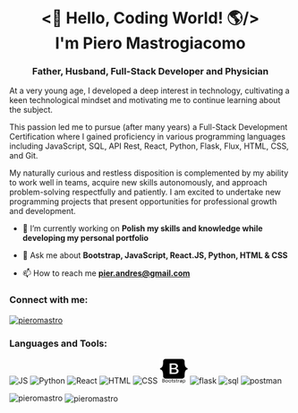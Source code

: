 <!--
Here are some ideas to get you started:

- 👯 I’m looking to collaborate on ...
- 🤔 I’m looking for help with ...
- 😄 Pronouns: ...
- ⚡ Fun fact: ...
-->

<div id="header" align="center">
    <h1 align="center"><👋 Hello, Coding World! 🌎/><br>I'm Piero Mastrogiacomo</h1>
    <h3 align="center">Father, Husband, Full-Stack Developer and Physician</h3>
</div>


<p>At a very young age, I developed a deep interest in technology, cultivating a keen technological mindset and motivating me to continue learning about the subject. 

This passion led me to pursue (after many years) a Full-Stack Development Certification where I gained proficiency in various programming languages including JavaScript, SQL, API Rest, React, Python, Flask, Flux, HTML, CSS, and Git.

My naturally curious and restless disposition is complemented by my ability to work well in teams, acquire new skills autonomously, and approach problem-solving respectfully and patiently. I am excited to undertake new programming projects that present opportunities for professional growth and development.</p>


- 🔭 I’m currently working on **Polish my skills and knowledge while developing my personal portfolio**

- 💬 Ask me about **Bootstrap, JavaScript, React.JS, Python, HTML & CSS**

- 📫 How to reach me **pier.andres@gmail.com**

<h3 align="left">Connect with me:</h3>
<p align="left">
<a href="https://linkedin.com/in/pieromastro" target="blank"><img align="center" src="https://raw.githubusercontent.com/rahuldkjain/github-profile-readme-generator/master/src/images/icons/Social/linked-in-alt.svg" alt="pieromastro" height="40" width="40" /></a>
</p>

<h3 align="left">Languages and Tools:</h3>
<p align="left">
    <img src="https://upload.wikimedia.org/wikipedia/commons/thumb/6/6a/JavaScript-logo.png/600px-JavaScript-logo.png?20120221235433" alt="JS" width="40"/>
    <img src="https://upload.wikimedia.org/wikipedia/commons/thumb/c/c3/Python-logo-notext.svg/1869px-Python-logo-notext.svg.png" alt="Python" width="45"/>
    <img src="https://upload.wikimedia.org/wikipedia/commons/thumb/a/a7/React-icon.svg/2300px-React-icon.svg.png" alt="React" width="50"/>
    <img src="https://cdn.pixabay.com/photo/2017/08/05/11/16/logo-2582748_960_720.png" alt="HTML" width="50"/>
    <img src="https://cdn.pixabay.com/photo/2017/08/05/11/16/logo-2582747_1280.png" alt="CSS" width="50"/>
    <img src="https://raw.githubusercontent.com/devicons/devicon/master/icons/bootstrap/bootstrap-plain-wordmark.svg" alt="bootstrap" width="50" height="45"/>
    <img src="https://cdn.freebiesupply.com/logos/thumbs/2x/flask-logo.png" alt="flask" width="70"/>
    <img src="https://upload.wikimedia.org/wikipedia/commons/8/87/Sql_data_base_with_logo.png" alt="sql" width="90"/>
    <img src="https://uxwing.com/wp-content/themes/uxwing/download/brands-and-social-media/postman-icon.png" alt="postman" width="45"/> </p>

<p><img align="left" src="https://github-readme-stats.vercel.app/api?username=pieromastro&show_icons=true&locale=en" alt="pieromastro" /></p>

<p>&nbsp;<img align="center" src="https://github-readme-stats.vercel.app/api/top-langs?username=pieromastro&show_icons=true&locale=en&layout=compact" alt="pieromastro" /></p>
